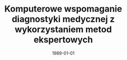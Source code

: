---
# Documentation: https://wowchemy.com/docs/managing-content/

title: Komputerowe wspomaganie diagnostyki medycznej z wykorzystaniem metod ekspertowych
subtitle: ''
summary: ''
authors:
- Marek Kurzyński
- sas
tags: []
categories: []
date: '1989-01-01'
lastmod: 2022-10-07T05:44:56Z
featured: false
draft: false

# Featured image
# To use, add an image named `featured.jpg/png` to your page's folder.
# Focal points: Smart, Center, TopLeft, Top, TopRight, Left, Right, BottomLeft, Bottom, BottomRight.
image:
  caption: ''
  focal_point: ''
  preview_only: false

# Projects (optional).
#   Associate this post with one or more of your projects.
#   Simply enter your project's folder or file name without extension.
#   E.g. `projects = ["internal-project"]` references `content/project/deep-learning/index.md`.
#   Otherwise, set `projects = []`.
projects: []
publishDate: '2022-10-07T05:44:55.703981Z'
publication_types:
- '1'
abstract: ''
publication: '*Jubileuszowy Zjazd Towarzystwa Chirurgów Polskich. [54 Zjazd Towarzystwa
  Chirurgów Polskich], Kraków, 17-20 września 1989. Pamiętniki. T. 4.*'
---